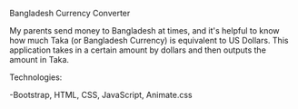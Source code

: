 Bangladesh Currency Converter


My parents send money to Bangladesh at times, and it's helpful to know how much Taka (or Bangladesh Currency) is equivalent to 
US Dollars. This application takes in a certain amount by dollars and then outputs the amount in Taka.


Technologies:

-Bootstrap, HTML, CSS, JavaScript, Animate.css
